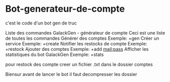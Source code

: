# Bot-generateur-de-compte
c'est le code d'un bot gen de truc 

Liste des commandes
GalackGen - générateur de compte
Ceci est une liste de toutes les commandes
Générer des comptes
Exemple: +gen <Nom du service>
Créer un service
Exemple: +create <Nom du service>
Notifier les restocks de compte
Exemple: +restock <Nom du service> <Nombre de compte>
Ajouter des comptes
Exemple: +add <mail:pass> <Nom du service>
Afficher les statistiques du bot GalackGen
Exemple: +stats


pour restock des compte creer un fichier .txt dans le dossier comptes

Biensur avant de lancer le bot il faut decompresser les dossier
